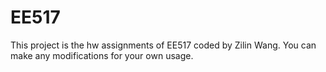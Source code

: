 # EE517
This project is the hw assignments of EE517 coded by Zilin Wang.
You can make any modifications for your own usage.
